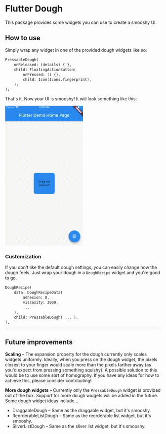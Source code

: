 # Flutter Dough

This package provides some widgets you can use to create a smooshy
UI.

## How to use

Simply wrap any widget in one of the provided dough widgets like so:

```
PressableDough(
    onReleased: (details) { },
    child: FloatingActionButton(
        onPressed: () {},
        child: Icon(Icons.fingerprint),
    );
);
```

That's it. Now your UI is smooshy! It will look something
like this:

![Alt Text](assets/gifs/pressable-dough.gif)

### Customization

If you don't like the default dough settings, you can easily
change how the dough feels. Just wrap your dough in a 
`DoughRecipe` widget and you're good to go.

```
DoughRecipe(
    data: DoughRecipeData(
        adhesion: 8,
        viscosity: 3000,
        ...
    ),
    child: PressableDough( ... ),
);
```

---

## Future improvements

**Scaling** – The expansion property for the dough currently
only scales widgets uniformly. Ideally, when you press
on the dough widget, the pixels closest to your finger
would scale more than the pixels farther away (as you'd
expect from pressing something squishy). A possible solution
to this would be to use some sort of homography. If you
have any ideas for how to achieve this, please consider
contributing!

**More dough widgets** – Currently only the `PressableDough`
widget is provided out of the box. Support for more dough
widgets will be added in the future. Some dough widget ideas
include...

- DraggableDough – Same as the draggable widget, but it's
smooshy.
- ReorderableListDough – Same as the reorderable list widget, 
but it's smooshy.
- SliverListDough – Same as the sliver list widget, but it's 
smooshy.


